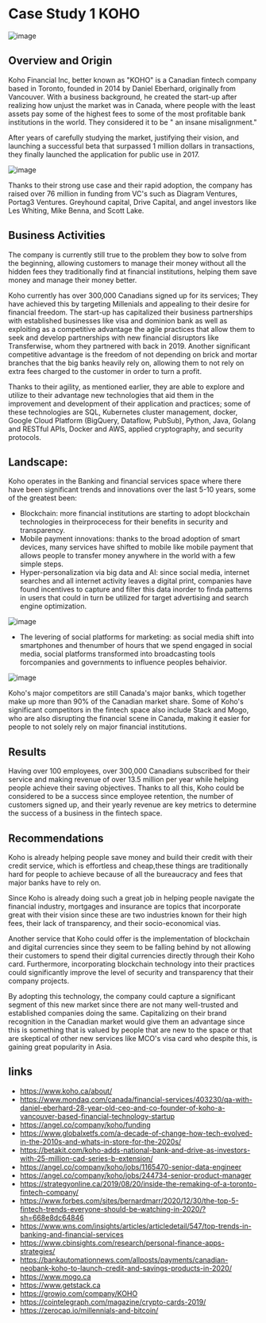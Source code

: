 # Case Study 1 KOHO

![image](koho_main.jpeg)


## Overview and Origin

Koho Financial Inc, better known as "KOHO" is a Canadian fintech company based in Toronto, founded in 2014 by Daniel Eberhard, originally from Vancouver. With a business background, he created the start-up after realizing how unjust the market was in Canada, where people with the least assets pay some of the highest fees to some of the most profitable bank institutions in the world. They considered it to be " an insane misalignment."

After years of carefully studying the market, justifying their vision, and launching a successful beta that surpassed 1 million dollars in transactions, they finally launched the application for public use in 2017.

![image](koho_stats.jpeg)

Thanks to their strong use case and their rapid adoption, the company has raised over 76 million in funding from VC's such as Diagram Ventures, Portag3 Ventures. Greyhound capital, Drive Capital, and angel investors like Les Whiting, Mike Benna, and Scott Lake.


## Business Activities

The company is currently still true to the problem they bow to solve from the beginning, allowing customers to manage their money without all the hidden fees they traditionally find at financial institutions, helping them save money and manage their money better.

Koho currently has over 300,000 Canadians signed up for its services; They have achieved this by targeting Millenials and appealing to their desire for financial freedom. The start-up has capitalized their business partnerships with established businesses like visa and dominion bank as well as exploiting as a competitive advantage the agile practices that allow them to seek and develop partnerships with new financial disruptors like Transferwise, whom they partnered with back in 2019. 
Another significant competitive advantage is the freedom of not depending on brick and mortar branches that the big banks heavily rely on, allowing them to not rely on extra fees charged to the customer in order to turn a profit. 

Thanks to their agility, as mentioned earlier, they are able to explore and utilize to their advantage new technologies that aid them in the improvement and development of their application and practices; some of these technologies are SQL, Kubernetes cluster management, docker,
Google Cloud Platform (BigQuery, Dataflow, PubSub), Python, Java, Golang and RESTful APIs, Docker and AWS, applied cryptography, and security protocols.

## Landscape:

Koho operates in the Banking and financial services space where there have been significant trends and innovations over the last 5-10 years, some  of the greatest been:

- Blockchain: more financial institutions are starting to adopt blockchain technologies in theirprocecess for their  benefits in security and transparency.
- Mobile payment innovations: thanks to the broad adoption of smart devices, many services have shifted to mobile like mobile payment that allows people to transfer money anywhere in the world with a few simple steps.
- Hyper-personalization via big data and AI: since social media, internet searches and all internet activity leaves a digital print, companies have found incentives to capture and filter this data inorder to finda patterns in users that could in turn be utilized for target advertising and search engine optimization.

![image](koho_3.png) 

- The levering of social platforms for marketing: as social media shift into smartphones and thenumber of hours that we spend engaged in social media, social platforms transformed into broadcasting tools forcompanies and governments to influence peoples behaivior.

![image](koho_4.png) 

 Koho's major competitors are still Canada's major banks, which together make up more than 90% of the Canadian market share. Some of Koho's significant competitors in the fintech space also include Stack and Mogo, who are also disrupting the financial scene in Canada, making it easier for people to not solely rely on major financial institutions. 

 ## Results

Having over 100 employees, over 300,000 Canadians subscribed for their service and making revenue of over 13.5 million per year while helping people achieve their saving objectives. 
Thanks to all this, Koho could be considered to be a success since employee retention, the number of customers signed up, and their yearly revenue are key metrics to determine the success of a business in the fintech space.

## Recommendations

 Koho is already helping people save money and build their credit with their credit service, which is effortless and cheap,these things are traditionally hard for people to achieve because of all the bureaucracy and fees that major banks have to rely on. 

Since Koho is already doing such a great job in helping people navigate the financial industry, mortgages and insurance are topics that incorporate great with their vision since these are two industries known for their high fees, their lack of transparency, and their socio-economical vias. 

Another service that Koho could offer is the implementation of blockchain and digital currencies since they seem to be falling behind by not allowing their customers to spend their digital currencies directly through their Koho card. Furthermore, incorporating blockchain technology into their practices could significantly improve the level of security and transparency that their company projects.

By adopting this technology, the company could capture a significant segment of this new market since there are not many well-trusted and established companies doing the same. 
Capitalizing on their brand recognition in the Canadian market would give them an advantage since this is something that is valued by people that are new to the space or that are skeptical of other new services like MCO's visa card who despite this, is gaining great popularity in Asia.



## links

- https://www.koho.ca/about/
- https://www.mondaq.com/canada/financial-services/403230/qa-with-daniel-eberhard-28-year-old-ceo-and-co-founder-of-koho-a-vancouver-based-financial-technology-startup
- https://angel.co/company/koho/funding
- https://www.globalxetfs.com/a-decade-of-change-how-tech-evolved-in-the-2010s-and-whats-in-store-for-the-2020s/
- https://betakit.com/koho-adds-national-bank-and-drive-as-investors-with-25-million-cad-series-b-extension/
- https://angel.co/company/koho/jobs/1165470-senior-data-engineer
- https://angel.co/company/koho/jobs/244734-senior-product-manager
- https://strategyonline.ca/2019/08/20/inside-the-remaking-of-a-toronto-fintech-company/
- https://www.forbes.com/sites/bernardmarr/2020/12/30/the-top-5-fintech-trends-everyone-should-be-watching-in-2020/?sh=668e8dc64846
- https://www.wns.com/insights/articles/articledetail/547/top-trends-in-banking-and-financial-services
- https://www.cbinsights.com/research/personal-finance-apps-strategies/
- https://bankautomationnews.com/allposts/payments/canadian-neobank-koho-to-launch-credit-and-savings-products-in-2020/
- https://www.mogo.ca
- https://www.getstack.ca
- https://growjo.com/company/KOHO
- https://cointelegraph.com/magazine/crypto-cards-2019/
- https://zerocap.io/millennials-and-bitcoin/